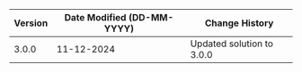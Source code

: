 | **Version** | **Date Modified (DD-MM-YYYY)** | **Change History**                                     |
|-------------|--------------------------------|--------------------------------------------------------|
|  3.0.0      |  11-12-2024                    | Updated solution to 3.0.0  |